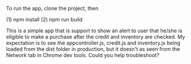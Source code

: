 To run the app, clone the project, then
 
(1) npm install
(2) npm run build

This is a simple app that is support to show an alert to user that he/she is eligible to make a purchase after the credit and inventory are checked. My expectation is to see the appcontroller.js, credit.js and inventory.js being loaded from the dist folder in production, but it doesn't as seen from the Network tab in Chrome dev tools. Could you help troubleshoot?
